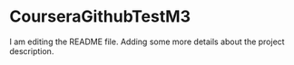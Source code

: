 # CourseraGithubTestM3
I am editing the README file. Adding some more details about the
project description.
